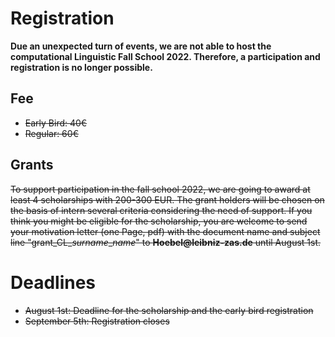 # Registration

**Due an unexpected turn of events, we are not able to host the computational Linguistic Fall School 2022. Therefore, a participation and registration is no longer possible.**


## Fee

- ~~Early Bird: 40€ <br>~~
- ~~Regular: 60€ <br>~~

## Grants

~~To support participation in the fall school 2022, we are going to award at least 4 scholarships with 200-300 EUR. The grant holders will be chosen on the basis of intern several criteria considering the need of support. If you think you might be eligible for the scholarship, you are welcome to send your motivation letter (one Page, pdf) with the document name and subject line "grant_CL_*surname*_*name*" to __Hoebel@leibniz-zas.de__ until August 1st.~~

# Deadlines

- ~~August 1st: Deadline for the scholarship and the early bird registration <br>~~
- ~~September 5th: Registration closes~~ <br>


